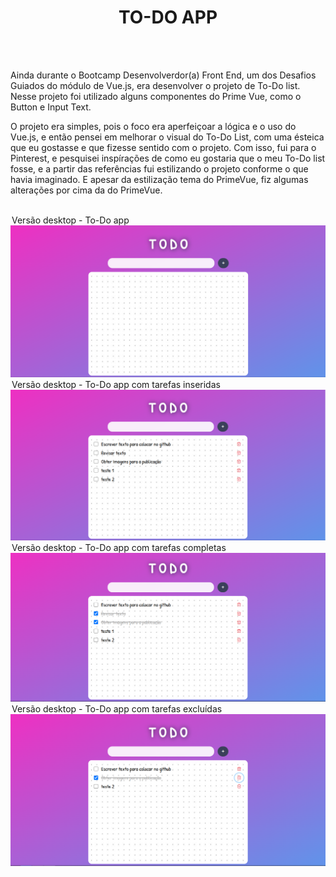 <h1 align="center">TO-DO APP</h1>
<br>
<br>
<p>Ainda durante o Bootcamp Desenvolverdor(a) Front End, um dos Desafios Guiados do módulo de Vue.js, era desenvolver o projeto de To-Do list. 
Nesse projeto foi utilizado alguns componentes do Prime Vue, como o Button e Input Text.</p>
<p>O projeto era simples, pois o foco era aperfeiçoar a lógica e o uso do Vue.js, e então pensei em melhorar o visual do To-Do List, com uma ésteica que eu gostasse e que fizesse sentido com o projeto. Com isso, fui para o Pinterest, e pesquisei inspírações de como eu gostaria que o meu To-Do list fosse, e a partir das referências fui estilizando o projeto conforme o que havia imaginado. E apesar da estilização tema do PrimeVue, fiz algumas alterações por cima da do PrimeVue.</p>
<br>
<legend>Versão desktop - To-Do app </legend>
<img alt="todo-empty" src="src/assets/todo-1.png">
<legend>Versão desktop - To-Do app com tarefas inseridas </legend>
<img alt="todo-tasks" src="src/assets/todo-2.png">
<legend>Versão desktop - To-Do app com tarefas completas  </legend>
<img alt="todo-taskcomplete" src="src/assets/todo-3.png">
<legend>Versão desktop - To-Do app com tarefas excluídas </legend>
<img alt="todo-taskdelete" src="src/assets/todo-4.png">
<br>
